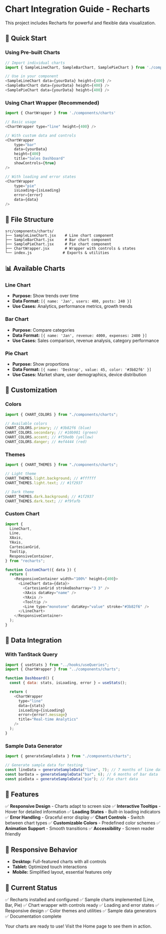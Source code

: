 # Chart Integration Guide - Recharts

This project includes Recharts for powerful and flexible data visualization.

## 🚀 Quick Start

### Using Pre-built Charts

```javascript
// Import individual charts
import { SampleLineChart, SampleBarChart, SamplePieChart } from './components/charts'

// Use in your component
<SampleLineChart data={yourData} height={400} />
<SampleBarChart data={yourData} height={400} />
<SamplePieChart data={yourData} height={400} />
```

### Using Chart Wrapper (Recommended)

```javascript
import { ChartWrapper } from './components/charts'

// Basic usage
<ChartWrapper type="line" height={400} />

// With custom data and controls
<ChartWrapper
    type="bar"
    data={yourData}
    height={400}
    title="Sales Dashboard"
    showControls={true}
/>

// With loading and error states
<ChartWrapper
    type="pie"
    isLoading={isLoading}
    error={error}
    data={data}
/>
```

## 📁 File Structure

```
src/components/charts/
├── SampleLineChart.jsx    # Line chart component
├── SampleBarChart.jsx     # Bar chart component
├── SamplePieChart.jsx     # Pie chart component
├── ChartWrapper.jsx       # Wrapper with controls & states
└── index.js              # Exports & utilities
```

## 📊 Available Charts

### Line Chart

- **Purpose:** Show trends over time
- **Data Format:** `[{ name: 'Jan', users: 400, posts: 240 }]`
- **Use Cases:** Analytics, performance metrics, growth trends

### Bar Chart

- **Purpose:** Compare categories
- **Data Format:** `[{ name: 'Jan', revenue: 4000, expenses: 2400 }]`
- **Use Cases:** Sales comparison, revenue analysis, category performance

### Pie Chart

- **Purpose:** Show proportions
- **Data Format:** `[{ name: 'Desktop', value: 45, color: '#3b82f6' }]`
- **Use Cases:** Market share, user demographics, device distribution

## 🎨 Customization

### Colors

```javascript
import { CHART_COLORS } from "./components/charts";

// Available colors
CHART_COLORS.primary; // #3b82f6 (blue)
CHART_COLORS.secondary; // #10b981 (green)
CHART_COLORS.accent; // #f59e0b (yellow)
CHART_COLORS.danger; // #ef4444 (red)
```

### Themes

```javascript
import { CHART_THEMES } from "./components/charts";

// Light theme
CHART_THEMES.light.background; // #ffffff
CHART_THEMES.light.text; // #1f2937

// Dark theme
CHART_THEMES.dark.background; // #1f2937
CHART_THEMES.dark.text; // #f9fafb
```

### Custom Chart

```javascript
import {
  LineChart,
  Line,
  XAxis,
  YAxis,
  CartesianGrid,
  Tooltip,
  ResponsiveContainer,
} from "recharts";

function CustomChart({ data }) {
  return (
    <ResponsiveContainer width="100%" height={400}>
      <LineChart data={data}>
        <CartesianGrid strokeDasharray="3 3" />
        <XAxis dataKey="name" />
        <YAxis />
        <Tooltip />
        <Line type="monotone" dataKey="value" stroke="#3b82f6" />
      </LineChart>
    </ResponsiveContainer>
  );
}
```

## 📝 Data Integration

### With TanStack Query

```javascript
import { useStats } from "../hooks/useQueries";
import { ChartWrapper } from "../components/charts";

function Dashboard() {
  const { data: stats, isLoading, error } = useStats();

  return (
    <ChartWrapper
      type="line"
      data={stats}
      isLoading={isLoading}
      error={error?.message}
      title="Real-time Analytics"
    />
  );
}
```

### Sample Data Generator

```javascript
import { generateSampleData } from "./components/charts";

// Generate sample data for testing
const lineData = generateSampleData("line", 7); // 7 months of line data
const barData = generateSampleData("bar", 6); // 6 months of bar data
const pieData = generateSampleData("pie"); // Pie chart data
```

## 🔧 Features

✅ **Responsive Design** - Charts adapt to screen size
✅ **Interactive Tooltips** - Hover for detailed information
✅ **Loading States** - Built-in loading indicators
✅ **Error Handling** - Graceful error display
✅ **Chart Controls** - Switch between chart types
✅ **Customizable Colors** - Predefined color schemes
✅ **Animation Support** - Smooth transitions
✅ **Accessibility** - Screen reader friendly

## 📱 Responsive Behavior

- **Desktop:** Full-featured charts with all controls
- **Tablet:** Optimized touch interactions
- **Mobile:** Simplified layout, essential features only

## 🎯 Current Status

✅ Recharts installed and configured
✅ Sample charts implemented (Line, Bar, Pie)
✅ Chart wrapper with controls ready
✅ Loading and error states
✅ Responsive design
✅ Color themes and utilities
✅ Sample data generators
✅ Documentation complete

Your charts are ready to use! Visit the Home page to see them in action.
